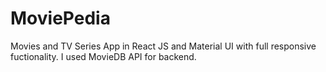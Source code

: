 # MoviePedia
Movies and TV Series App in React JS and Material UI with full responsive fuctionality. I used MovieDB API for backend.
